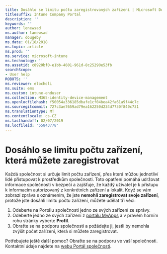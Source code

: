 ```yaml
---
title: Dosáhlo se limitu počtu zaregistrovaných zařízení | Microsoft Docs
titlesuffix: Intune Company Portal
description: ''
keywords: ''
author: lenewsad
ms.author: lanewsad
manager: dougeby
ms.date: 01/18/2018
ms.topic: article
ms.prod: ''
ms.service: microsoft-intune
ms.technology: ''
ms.assetid: c8920bf0-e1bb-4601-961d-8c25290e53fb
searchScope:
- User help
ROBOTS: ''
ms.reviewer: elocholi
ms.suite: ems
ms.custom: intune-enduser
ms.collection: M365-identity-device-management
ms.openlocfilehash: f50054a336185dbafe1cf04bea42fa61a9f44c7c
ms.sourcegitcommit: 727c3ae7659ad79ea162250d234d7730f840c731
ms.translationtype: MT
ms.contentlocale: cs-CZ
ms.lasthandoff: 02/07/2019
ms.locfileid: "55843778"
---
```

# <a name="the-limit-of-devices-you-can-register-has-been-reached"></a>Dosáhlo se limitu počtu zařízení, která můžete zaregistrovat

Každá společnost si určuje limit počtu zařízení, přes která můžou jednotliví lidé přistupovat k prostředkům společnosti. Toto opatření pomáhá udržovat informace společnosti v bezpečí a zajišťuje, že každý uživatel je k přístupu k informacím autorizovaný z konkrétních zařízení a lokalit. Když se vám zobrazí zpráva s oznámením, že jste **nemohli zaregistrovat svoje zařízení**, protože jste dosáhli limitu počtu zařízení, můžete udělat tři věci:

1. Odeberte na Portálu společnosti jedno ze svých zařízení ze správy. 
2. Odeberte jedno ze svých zařízení z [portálu MyApps](https://myapps.microsoft.com) a v pravém horním rohu stránky vyberte **Profil**. 
3. Obraťte se na podporu společnosti a požádejte ji, jestli by nemohla zvýšit počet zařízení, která si můžete zaregistrovat.

Potřebujete ještě další pomoc? Obraťte se na podporu ve vaší společnosti. Kontaktní údaje najdete na [webu Portál společnosti](https://go.microsoft.com/fwlink/?linkid=2010980).
